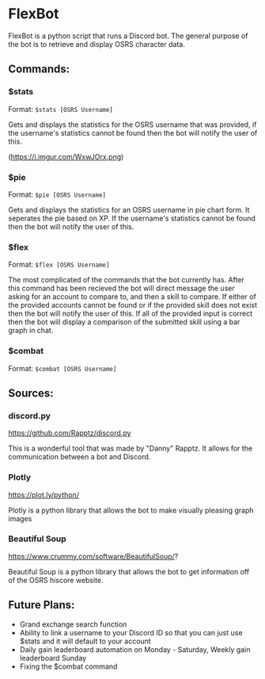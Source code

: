 # FlexBot
FlexBot is a python script that runs a Discord bot. The general purpose of the bot is to retrieve and display OSRS character data.

## Commands:
### $stats
Format: `$stats [OSRS Username]`

Gets and displays the statistics for the OSRS username that was provided, if the username's statistics cannot be found then the bot will notify the user of this.

(https://i.imgur.com/WxwJOrx.png)
### $pie
Format: `$pie [OSRS Username]`

Gets and displays the statistics for an OSRS username in pie chart form. It seperates the pie based on XP. If the username's statistics cannot be found then the bot will notify the user of this.

### $flex
Format: `$flex [OSRS Username]`

The most complicated of the commands that the bot currently has. After this command has been recieved the bot will direct message the user asking for an account to compare to, and then a skill to compare. If either of the provided accounts cannot be found or if the provided skill does not exist then the bot will notify the user of this. If all of the provided input is correct then the bot will display a comparison of the submitted skill using a bar graph in chat.

### $combat
Format: `$combat [OSRS Username]`

## Sources:
### discord.py
https://github.com/Rapptz/discord.py

This is a wonderful tool that was made by "Danny" Rapptz. It allows for the communication between a bot and Discord.
### Plotly
https://plot.ly/python/

Plotly is a python library that allows the bot to make visually pleasing graph images
### Beautiful Soup
https://www.crummy.com/software/BeautifulSoup/?

Beautiful Soup is a python library that allows the bot to get information off of the OSRS hiscore website.

## Future Plans:
- Grand exchange search function
- Ability to link a username to your Discord ID so that you can just use $stats and it will default to your account
- Daily gain leaderboard automation on Monday - Saturday, Weekly gain leaderboard Sunday
- Fixing the $combat command